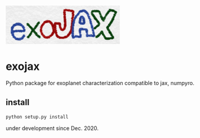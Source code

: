 <img src="https://github.com/HajimeKawahara/exojax/blob/develop/documents/figures/logo.PNG" Titie="exojax" Width=300px>

# exojax

Python package for exoplanet characterization compatible to jax, numpyro.

## install

```
python setup.py install
```

under development since Dec. 2020.
